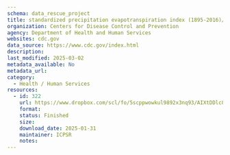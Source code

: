 ```yaml
---
schema: data_rescue_project 
title: standardized precipitation evapotranspiration index (1895-2016)/cdc - ev data
organization: Centers for Disease Control and Prevention
agency: Department of Health and Human Services
websites: cdc.gov
data_source: https://www.cdc.gov/index.html
description: 
last_modified: 2025-03-02
metadata_available: No
metadata_url: 
category:
  - Health / Human Services
resources:
  - id: 322
    url: https://www.dropbox.com/scl/fo/5scppwowkul9892x3nq93/AIXtDDlc8tcEkiMwpO37k0w?rlkey=0n1dltypab85t5rp5aueu2bt5&dl=0
    format: 
    status: Finished
    size: 
    download_date: 2025-01-31
    maintainer: ICPSR
    notes: 
---
```


